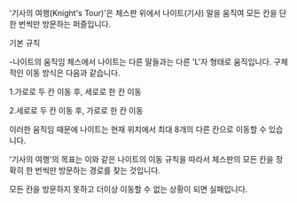 '기사의 여행(Knight's Tour)'은 체스판 위에서 나이트(기사) 말을 움직여 모든 칸을 단 한 번씩만 방문하는 퍼즐입니다.


기본 규칙

-나이트의 움직임
  체스에서 나이트는 다른 말들과는 다른 'L'자 형태로 움직입니다. 구체적인 이동 방식은 다음과 같습니다.

  1.가로로 두 칸 이동 후, 세로로 한 칸 이동

  2.세로로 두 칸 이동 후, 가로로 한 칸 이동 

이러한 움직임 때문에 나이트는 현재 위치에서 최대 8개의 다른 칸으로 이동할 수 있습니다.


'기사의 여행'의 목표는 이와 같은 나이트의 이동 규칙을 따라서 체스판의 모든 칸을 정확히 한 번씩만 방문하는 경로를 찾는 것입니다.

모든 칸을 방문하지 못하고 더이상 이동할 수 없는 상황이 되면 실패입니다.
